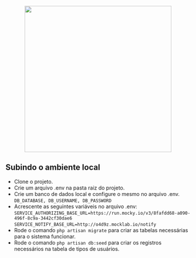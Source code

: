 <p align="center"><a href="https://laravel.com" target="_blank"><img src="https://raw.githubusercontent.com/laravel/art/master/logo-lockup/5%20SVG/2%20CMYK/1%20Full%20Color/laravel-logolockup-cmyk-red.svg" width="400"></a></p>

## Subindo o ambiente local

- Clone o projeto.
- Crie um arquivo .env na pasta raiz do projeto.
- Crie um banco de dados local e configure o mesmo no arquivo .env.
  `DB_DATABASE, DB_USERNAME, DB_PASSWORD`
- Acrescente as seguintes variáveis no arquivo .env:
`SERVICE_AUTHORIZING_BASE_URL=https://run.mocky.io/v3/8fafdd68-a090-496f-8c9a-3442cf30dae6`
`SERVICE_NOTIFY_BASE_URL=http://o4d9z.mocklab.io/notify`
- Rode o comando `php artisan migrate` para criar as tabelas necessárias para o sistema funcionar.
- Rode o comando `php artisan db:seed` para criar os registros necessários na tabela de tipos de usuários.
